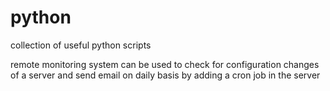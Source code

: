 # python
collection of useful python scripts

remote monitoring system can be used to check for configuration changes of a server and send email on daily basis by adding a cron job in the server
